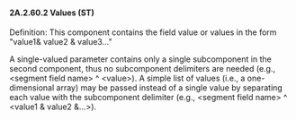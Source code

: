#### 2A.2.60.2 Values (ST)

Definition: This component contains the field value or values in the form "value1& value2 & value3..."

A single-valued parameter contains only a single subcomponent in the second component, thus no subcomponent delimiters are needed (e.g., &lt;segment field name> ^ &lt;value>). A simple list of values (i.e., a one-dimensional array) may be passed instead of a single value by separating each value with the subcomponent delimiter (e.g., &lt;segment field name> ^ &lt;value1 & value2 &...>).
